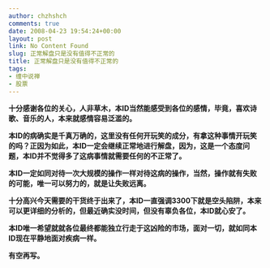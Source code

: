 ```yaml
---
author: chzhshch
comments: true
date: 2008-04-23 19:54:24+00:00
layout: post
link: No Content Found
slug: 正常解盘只是没有值得不正常的
title: 正常解盘只是没有值得不正常的
tags:
- 缠中说禅
- 股票
---
```


			

**十分感谢各位的关心，人非草木，本ID当然能感受到各位的感情，毕竟，喜欢诗歌、音乐的人，本来就感情容易泛滥的。**

**本ID的病确实是千真万确的，这里没有任何开玩笑的成分，有拿这种事情开玩笑的吗？正因为如此，本ID一定会继续正常地进行解盘，因为，这是一个态度问题，本ID并不觉得多了这病事情就需要任何的不正常了。**

**本ID一定如同对待一次大规模的操作一样对待这病的操作，当然，操作就有失败的可能，唯一可以努力的，就是让失败远离。**

**十分高兴今天需要的干货终于出来了，本ID一直强调3300下就是空头陷阱，本来可以更详细的分析的，但最近确实没时间，但没有辜负各位，本ID就心安了。**

**本ID唯一希望就就各位最终都能独立行走于这凶险的市场，面对一切，就如同本ID现在平静地面对疾病一样。**

**有空再写。**
